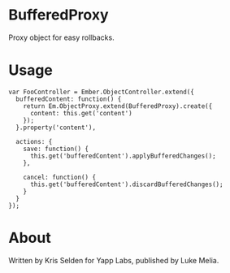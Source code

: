 BufferedProxy
=============

Proxy object for easy rollbacks.

Usage
=====

```
var FooController = Ember.ObjectController.extend({
  bufferedContent: function() {
    return Em.ObjectProxy.extend(BufferedProxy).create({
      content: this.get('content')
    });
  }.property('content'),

  actions: {
    save: function() {
      this.get('bufferedContent').applyBufferedChanges();
    },

    cancel: function() {
      this.get('bufferedContent').discardBufferedChanges();
    }
  }
});
```

About
=====

Written by Kris Selden for Yapp Labs, published by Luke Melia.
